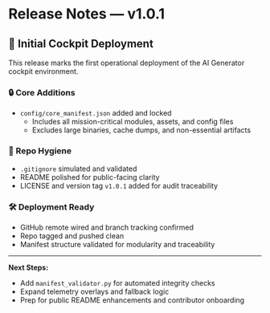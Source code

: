 # Release Notes — v1.0.1

## 🚀 Initial Cockpit Deployment

This release marks the first operational deployment of the AI Generator cockpit environment.

### 🔒 Core Additions
- `config/core_manifest.json` added and locked
  - Includes all mission-critical modules, assets, and config files
  - Excludes large binaries, cache dumps, and non-essential artifacts

### 🧼 Repo Hygiene
- `.gitignore` simulated and validated
- README polished for public-facing clarity
- LICENSE and version tag `v1.0.1` added for audit traceability

### 🛠️ Deployment Ready
- GitHub remote wired and branch tracking confirmed
- Repo tagged and pushed clean
- Manifest structure validated for modularity and traceability

---

**Next Steps:**
- Add `manifest_validator.py` for automated integrity checks
- Expand telemetry overlays and fallback logic
- Prep for public README enhancements and contributor onboarding